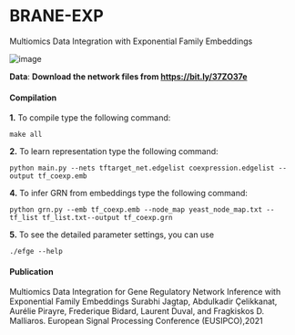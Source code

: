 # BRANE-EXP
Multiomics Data Integration with Exponential Family Embeddings

![image](https://user-images.githubusercontent.com/47250394/134910047-198cb9de-4b11-4664-a910-235eb91c1a5c.png)


**Data**:
**Download the network files from https://bit.ly/37ZO37e**

#### Compilation

**1.** To compile type the following command:
```
make all
```

**2.** To learn representation type the following command:
```
python main.py --nets tftarget_net.edgelist coexpression.edgelist --output tf_coexp.emb
```

**4.** To infer GRN from embeddings type the following command:
```
python grn.py --emb tf_coexp.emb --node_map yeast_node_map.txt --tf_list tf_list.txt--output tf_coexp.grn
```

**5.** To see the detailed parameter settings, you can use
```
./efge --help
```



#### Publication

Multiomics Data Integration for Gene Regulatory Network Inference with Exponential Family Embeddings
Surabhi Jagtap, Abdulkadir Çelikkanat, Aurélie Pirayre, Frederique Bidard, Laurent Duval, and Fragkiskos D. Malliaros.
European Signal Processing Conference (EUSIPCO),2021



